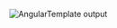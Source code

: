 ![AngularTemplate output](https://user-images.githubusercontent.com/79982684/112729247-3c328980-8f51-11eb-81a8-6930770bc446.png)


